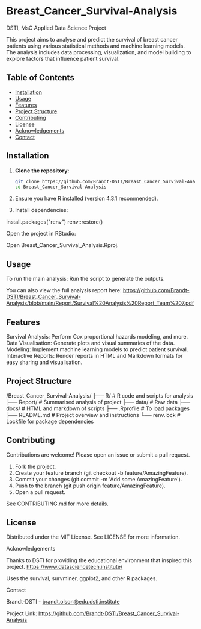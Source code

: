# Breast_Cancer_Survival-Analysis
DSTI, MsC Applied Data Science Project

This project aims to analyse and predict the survival of breast cancer patients using various statistical methods and machine learning models. The analysis includes data processing, visualization, and model building to explore factors that influence patient survival.

## Table of Contents
- [Installation](#installation)
- [Usage](#usage)
- [Features](#features)
- [Project Structure](#project-structure)
- [Contributing](#contributing)
- [License](#license)
- [Acknowledgements](#acknowledgements)
- [Contact](#contact)

## Installation

1. **Clone the repository:**
   ```bash
   git clone https://github.com/Brandt-DSTI/Breast_Cancer_Survival-Analysis.git
   cd Breast_Cancer_Survival-Analysis

2. Ensure you have R installed (version 4.3.1 recommended).

3. Install dependencies:

install.packages("renv")
renv::restore()

Open the project in RStudio:

Open Breast_Cancer_Survival_Analysis.Rproj.

## Usage

To run the main analysis:
Run the script to generate the outputs.

You can also view the full analysis report here: https://github.com/Brandt-DSTI/Breast_Cancer_Survival-Analysis/blob/main/Report/Survival%20Analysis%20Report_Team%207.pdf 

## Features

Survival Analysis: Perform Cox proportional hazards modeling, and more.
Data Visualisation: Generate plots and visual summaries of the data.
Modeling: Implement machine learning models to predict patient survival.
Interactive Reports: Render reports in HTML and Markdown formats for easy sharing and visualisation.

## Project Structure
/Breast_Cancer_Survival-Analysis/
├── R/                       # R code and scripts for analysis
├── Report/                  # Summarised analysis of project
├── data/                    # Raw data
├── docs/                    # HTML and markdown of scripts
├── .Rprofile                # To load packages
├── README.md                # Project overview and instructions
└── renv.lock                # Lockfile for package dependencies

## Contributing 

Contributions are welcome! Please open an issue or submit a pull request.

1. Fork the project.
2. Create your feature branch (git checkout -b feature/AmazingFeature).
3. Commit your changes (git commit -m 'Add some AmazingFeature').
4. Push to the branch (git push origin feature/AmazingFeature).
5. Open a pull request.

See CONTRIBUTING.md for more details.

## License

Distributed under the MIT License. See LICENSE for more information.

Acknowledgements

Thanks to DSTI for providing the educational environment that inspired this project.
https://www.datasciencetech.institute/

Uses the survival, survminer, ggplot2, and other R packages.    

Contact

Brandt-DSTI - brandt.olson@edu.dsti.institute

Project Link: https://github.com/Brandt-DSTI/Breast_Cancer_Survival-Analysis
